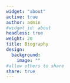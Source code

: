 ```yaml
---
widget: "about"
active: true
author: admin
#widget_id: about
headless: true
weight: 20
title: Biography
design:
  background:
    image: ""
#allow others to share
share: true
---
```

